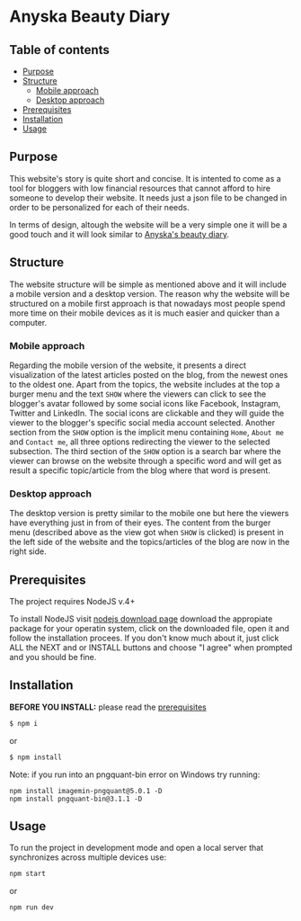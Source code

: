 # Anyska Beauty Diary

## Table of contents

- [Purpose](#purpose)
- [Structure](#structure)
  - [Mobile approach](#mobile-approach)
  - [Desktop approach](#desktop-approach)
- [Prerequisites](#prerequisites)
- [Installation](#installation)
- [Usage](#usage)

## Purpose
This website's story is quite short and concise. It is intented to come as a tool for bloggers with low financial resources that cannot afford to hire someone to develop their website. It needs just a json file to be changed in order to be personalized for each of their needs. 

In terms of design, altough the website will be a very simple one it will be a good touch and it will look similar to [Anyska's beauty diary](https://anyskabeautydiary.wordpress.com/). 

## Structure
The website structure will be simple as mentioned above and it will include a mobile version and a desktop version. The reason why the website will be structured on a mobile first approach is that nowadays most people spend more time on their mobile devices as it is much easier and quicker than a computer. 

### Mobile approach
Regarding the mobile version of the website, it presents a direct visualization of the latest articles posted on the blog, from the newest ones to the oldest one.
Apart from the topics, the website includes at the top a burger menu and the text `SHOW` where the viewers can click to see the blogger's avatar followed by some social icons like Facebook, Instagram, Twitter and LinkedIn. The social icons are clickable and they will guide the viewer to the blogger's specific social media account selected. 
Another section from the `SHOW` option is the implicit menu containing `Home`, `About me` and `Contact me`, all three options redirecting the viewer to the selected subsection. 
The third section of the `SHOW` option is a search bar where the viewer can browse on the website through a specific word and will get as result a specific topic/article from the blog where that word is present.

### Desktop approach
The desktop version is pretty similar to the mobile one but here the viewers have everything just in from of their eyes. The content from the burger menu (described above as the view got when `SHOW` is clicked) is present in the left side of the website and the topics/articles of the blog are now in the right side.


## Prerequisites
The project requires NodeJS v.4+

To install NodeJS visit [nodejs download page](https://nodejs.org/en/download/) download the appropiate package for your operatin system, click on the downloaded file, open it and follow the installation procees. If you don't know much about it, just click ALL the NEXT and or INSTALL buttons and choose "I agree" when prompted and you should be fine.


## Installation

**BEFORE YOU INSTALL:** please read the [prerequisites](#prerequisites)

```bash
$ npm i
```

or

```bash
$ npm install
```

Note: if you run into an pngquant-bin error on Windows try running:

```
npm install imagemin-pngquant@5.0.1 -D
npm install pngquant-bin@3.1.1 -D
```


## Usage

To run the project in development mode and open a local server that synchronizes across multiple devices use:

```bash
npm start
```

or

```bash
npm run dev
```
